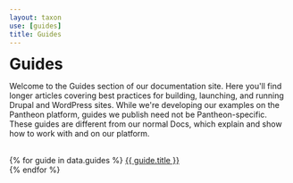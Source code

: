 ```yaml
---
layout: taxon
use: [guides]
title: Guides
---
```

<div class="article container-fluid">
<h1 style="margin: 0">Guides</h1>
<p>Welcome to the Guides section of our documentation site. Here you'll find longer articles covering best practices for building, launching, and running Drupal and WordPress sites. While we're developing our examples on the Pantheon platform, guides we publish need not be Pantheon-specific. These guides are different from our normal Docs, which explain and show how to work with and on our platform.</p>
<br>
{% for guide in data.guides %}
<a href="{{ guide.url }}">{{ guide.title }}</a><br>
{% endfor %}
</div>
